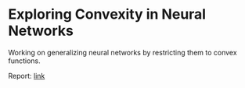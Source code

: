 # Exploring Convexity in Neural Networks

Working on generalizing neural networks by restricting them to convex functions.

Report: [link](./Report.pdf)
